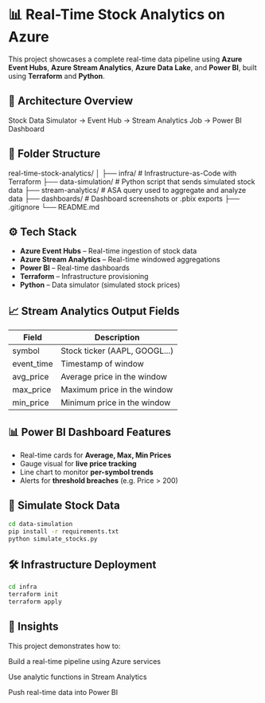 # 📊 Real-Time Stock Analytics on Azure

This project showcases a complete real-time data pipeline using **Azure Event Hubs**, **Azure Stream Analytics**, **Azure Data Lake**, and **Power BI**, built using **Terraform** and **Python**.

## 🚀 Architecture Overview

Stock Data Simulator → Event Hub → Stream Analytics Job → Power BI Dashboard

## 📂 Folder Structure

real-time-stock-analytics/
│
├── infra/ # Infrastructure-as-Code with Terraform
├── data-simulation/ # Python script that sends simulated stock data
├── stream-analytics/ # ASA query used to aggregate and analyze data
├── dashboards/ # Dashboard screenshots or .pbix exports
├── .gitignore
└── README.md


## ⚙️ Tech Stack

- **Azure Event Hubs** – Real-time ingestion of stock data
- **Azure Stream Analytics** – Real-time windowed aggregations
- **Power BI** – Real-time dashboards
- **Terraform** – Infrastructure provisioning
- **Python** – Data simulator (simulated stock prices)

## 📈 Stream Analytics Output Fields

| Field       | Description                    |
|-------------|--------------------------------|
| symbol      | Stock ticker (AAPL, GOOGL...)  |
| event_time  | Timestamp of window            |
| avg_price   | Average price in the window    |
| max_price   | Maximum price in the window    |
| min_price   | Minimum price in the window    |

## 📊 Power BI Dashboard Features

- Real-time cards for **Average, Max, Min Prices**
- Gauge visual for **live price tracking**
- Line chart to monitor **per-symbol trends**
- Alerts for **threshold breaches** (e.g. Price > 200)

## 🧪 Simulate Stock Data

```bash
cd data-simulation
pip install -r requirements.txt
python simulate_stocks.py

```

## 🛠 Infrastructure Deployment

```bash
cd infra
terraform init
terraform apply

``` 

## 🧠 Insights

This project demonstrates how to:

Build a real-time pipeline using Azure services

Use analytic functions in Stream Analytics

Push real-time data into Power BI


